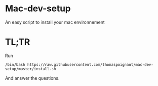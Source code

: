 # Mac-dev-setup
An easy script to install your mac environnement 

# TL;TR

Run
```shell
/bin/bash https://raw.githubusercontent.com/thomaspoignant/mac-dev-setup/master/install.sh
```
And answer the questions.
